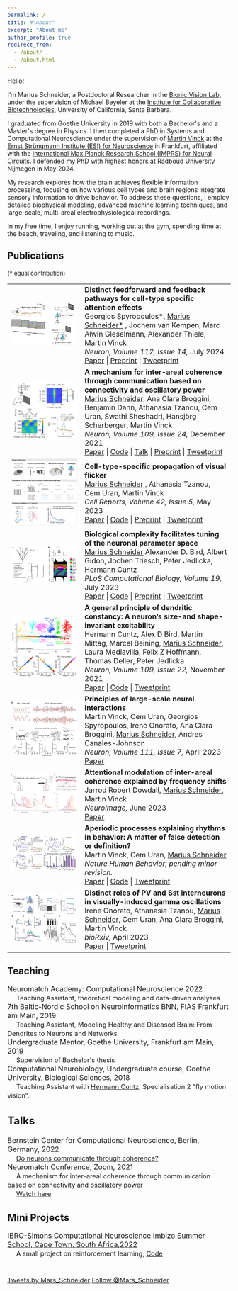 ```yaml
---
permalink: /
title: #"About"
excerpt: "About me"
author_profile: true
redirect_from: 
  - /about/
  - /about.html
---
```

Hello!

I’m Marius Schneider, a Postdoctoral Researcher in the [Bionic Vision Lab](https://bionicvisionlab.org/), under the supervision of Michael Beyeler at the [Institute for Collaborative Biotechnologies](https://www.icb.ucsb.edu/), University of California, Santa Barbara.

I graduated from Goethe University in 2019 with both a Bachelor's and a Master's degree in Physics. I then completed a PhD in Systems and Computational Neuroscience under the supervision of [Martin Vinck](https://www.martinvinck.com/) at the [Ernst Strüngmann Institute (ESI) for Neuroscience](https://www.esi-frankfurt.de/) in Frankfurt, affiliated with the [International Max Planck Research School (IMPRS) for Neural Circuits](https://brain.mpg.de/imprs). I defended my PhD with highest honors at Radboud University Nijmegen in May 2024.

My research explores how the brain achieves flexible information processing, focusing on how various cell types and brain regions integrate sensory information to drive behavior. To address these questions, I employ detailed biophysical modeling, advanced machine learning techniques, and large-scale, multi-areal electrophysiological recordings.

In my free time, I enjoy running, working out at the gym, spending time at the beach, traveling, and listening to music.

<!-- My name is Marius Schneider, I hold a Master's degree in Physics and I am currently working on my PhD in Systems & Computational Neuroscience at the [Ernst Strüngmann Institute (ESI) for Neuroscience](https://www.esi-frankfurt.de/) under the supervision of [Martin Vinck](https://www.martinvinck.com/). I am affiliated with the [International Max Planck Research School (IMPRS) for Neural Circuits](https://brain.mpg.de/imprs) at the Max Planck Institute for Brain Research.

My research focuses on understanding the dynamics of interactions between brain areas, using both computational models and large-scale electrophysiological data recorded in rodents and non-human primates. I previously worked with [Hermann Cuntz](https://www.treestoolbox.org/hermann/index.html) and [Peter Jedlicka](https://www.uni-giessen.de/fbz/fb11/institute/computerbasiertes-modelling/dreir/team/jedlicka), building large stochastic populations of biophysically realistic granule cell models of the hippocampus to investigate how ion channel diversity increases a neuron's flexibility and robustness.--> 

<style type="text/css">
  .paper_metadata a {
  	text-decoration: none!important;
  	color: #494e52;
  }
	table, th, td {
	  border: 0px solid black;
	}
	table.pub_table {
		width: 100%;
		font-size: 12pt;
	}
	td.pub_td1 {
		width: 33%;
	}
	td.pub_td2 {
		width: 67%;
	}
</style>

<body>
<div class='section_div' id="papers">

<h2>Publications</h2>

<table class="pub_table">
 
<font size="-1">(* equal contribution)</font>

<tr>
  <td class="pub_td1"><div class="teaser_img_div"><a href="https://www.sciencedirect.com/science/article/pii/S0896627324002812"><img class="teaser_img" src="images/InterneuronGamma2022.png" /></a></div></td>
  <td class="pub_td2"><b>Distinct feedforward and feedback pathways for cell-type specific attention effects</b><br />
		<div class='paper_metadata'>
		Georgios Spyropoulos*, <u>Marius Schneider*</u> , Jochem van Kempen, Marc Alwin Gieselmann, Alexander Thiele, Martin Vinck <br />	
  	<i>Neuron, Volume 112, Issue 14,</i> July 2024<br />		
  	</div>
<a href="https://www.sciencedirect.com/science/article/pii/S0896627324002812">Paper</a> | <a 
href="https://www.biorxiv.org/content/10.1101/2022.11.04.515185v2.abstract">Preprint</a> | <a href="https://twitter.com/martin_a_vinck/status/1589234246958579713">Tweetprint</a> 
</td></tr>

 
<tr>
  <td class="pub_td1"><div class="teaser_img_div"><a href="https://www.sciencedirect.com/science/article/pii/S0896627321007108"><img class="teaser_img" src="images/Coherence2021.png" /></a></div></td>
  <td class="pub_td2"><b>A mechanism for inter-areal coherence through communication based on connectivity and oscillatory power</b><br />
		<div class='paper_metadata'>
  	<u>Marius Schneider</u>, Ana Clara Broggini, Benjamin Dann, Athanasia Tzanou, Cem Uran, Swathi Sheshadri, Hansjörg Scherberger, Martin Vinck <br />
  	<i>Neuron, Volume 109, Issue 24,</i> December 2021<br />
  	</div>
  <a href="https://www.sciencedirect.com/science/article/pii/S0896627321007108">Paper</a> | <a 
href="https://zenodo.org/record/5507277">Code</a> | <a 
href="https://www.youtube.com/watch?v=SoBPoRGQBD4&t">Talk</a> | <a href="https://www.biorxiv.org/content/10.1101/2020.06.17.156190v2.abstract">Preprint</a>  | <a href="https://twitter.com/Mars_Schneider/status/1447605137250336773">Tweetprint</a> 
</td></tr>

<tr>
  <td class="pub_td1"><div class="teaser_img_div"><a href="https://www.cell.com/cell-reports/fulltext/S2211-1247(23)00503-X"><img class="teaser_img" src="images/graphical_abstract_final.png" /></a></div></td>
  <td class="pub_td2"><b>Cell-type-specific propagation of visual flicker</b><br />
		<div class='paper_metadata'>
		<u>Marius Schneider</u> , Athanasia Tzanou, Cem Uran, Martin Vinck <br />	
  	<i>Cell Reports, Volume 42, Issue 5,</i> May 2023<br />
  	</div>
    	<a href="https://www.cell.com/cell-reports/fulltext/S2211-1247(23)00503-X">Paper</a> | <a 
  	href="https://doi.org/10.5281/zenodo.7781198">Code</a> | <a 
	href="https://www.biorxiv.org/content/10.1101/2023.01.04.522738v1">Preprint</a> | <a 
	href="https://twitter.com/Mars_Schneider/status/1610976079153430528">Tweetprint</a> 
</td></tr>	
		
<tr>
  <td class="pub_td1"><div class="teaser_img_div"><a href="https://journals.plos.org/ploscompbiol/article?id=10.1371/journal.pcbi.1011212"><img class="teaser_img" src="images/ChannelDiversity2021.png" /></a></div></td>
  <td class="pub_td2"><b>Biological complexity facilitates tuning of the neuronal parameter space</b><br />
		<div class='paper_metadata'>
		<u>Marius Schneider</u>,Alexander D. Bird, Albert Gidon, Jochen Triesch, Peter Jedlicka, Hermann Cuntz<br />	
  	<i>PLoS Computational Biology, Volume 19, </i> July 2023<br />
  	</div>
  <a href="https://journals.plos.org/ploscompbiol/article?id=10.1371/journal.pcbi.1011212">Paper</a> | <a 
href="https://github.com/SchneiderMarius/ChannelDiversity">Code</a> | <a 
href="https://www.biorxiv.org/content/10.1101/2021.05.04.442120v2">Preprint</a> | <a 
href="https://twitter.com/ComputingCajal/status/1391306626645340163">Tweetprint</a> 
</td></tr>


<tr>
  <td class="pub_td1"><div class="teaser_img_div"><a href="https://www.sciencedirect.com/science/article/abs/pii/S0896627321006255"><img class="teaser_img" src="images/DendriticConstancy2021.png" /></a></div></td>
  <td class="pub_td2"><b>A general principle of dendritic constancy: A neuron’s size-and shape-invariant excitability</b><br />
		<div class='paper_metadata'>
		Hermann Cuntz, Alex D Bird, Martin Mittag, Marcel Beining, <u>Marius Schneider</u>, Laura Mediavilla, Felix Z Hoffmann, Thomas Deller, Peter Jedlicka <br />	
  	<i>Neuron, Volume 109, Issue 22,</i> November 2021<br />
  	</div>
  <a href="https://www.sciencedirect.com/science/article/abs/pii/S0896627321006255">Paper</a> | <a href="https://zenodo.org/record/5185295#.YReR_ogzZ6s">Code</a> | <a href="https://twitter.com/ComputingCajal/status/1441033601018105856">Tweetprint</a> 
</td></tr>	

<tr>
  <td class="pub_td1"><div class="teaser_img_div"><a href="https://www.cell.com/neuron/fulltext/S0896-6273(23)00211-8"><img class="teaser_img" src="images/Review2023.png" /></a></div></td>
  <td class="pub_td2"><b>Principles of large-scale neural interactions</b><br />
		<div class='paper_metadata'>
		Martin Vinck, Cem Uran, Georgios Spyropoulos, Irene Onorato, Ana Clara Broggini, <u>Marius Schneider</u>, Andres Canales-Johnson <br />	
  	<i>Neuron, Volume 111, Issue 7,</i> April 2023<br />
  	</div>
  <a href="https://www.cell.com/neuron/fulltext/S0896-6273(23)00211-8">Paper</a>
</td></tr>		
	
<tr>
  <td class="pub_td1"><div class="teaser_img_div"><a href="https://authors.elsevier.com/sd/article/S1053-8119(23)00407-X "><img class="teaser_img" src="images/Dowdall2023.png" /></a></div></td>
  <td class="pub_td2"><b>Attentional modulation of inter-areal coherence explained by frequency shifts</b><br />
		<div class='paper_metadata'>
		Jarrod Robert Dowdall, <u>Marius Schneider</u>, Martin Vinck <br />	
  	<i>Neuroimage,</i> June 2023<br />
  	</div>
  <a href="https://authors.elsevier.com/sd/article/S1053-8119(23)00407-X ">Paper</a>
</td></tr>	

	
<tr>
  <td class="pub_td1"><div class="teaser_img_div"><a href="https://psyarxiv.com/wzvfh/"><img class="teaser_img" src="images/aperiodic2022.png" /></a></div></td>
  <td class="pub_td2"><b>Aperiodic processes explaining rhythms in behavior: A matter of false detection or definition?</b><br />
		<div class='paper_metadata'>
		Martin Vinck, Cem Uran, <u>Marius Schneider</u> <br />	
  	<i>Nature Human Behavior, pending minor revision.</i><br />
  	</div>
  <a href="https://psyarxiv.com/wzvfh/">Paper</a> | <a 
href="https://github.com/SchneiderMarius/Brookshire_comment">Code</a> | <a href="https://twitter.com/martin_a_vinck/status/1567542473638944768">Tweetprint</a> 
</td></tr>
	
	
<tr>
  <td class="pub_td1"><div class="teaser_img_div"><a href="https://www.biorxiv.org/content/10.1101/2023.04.08.535291"><img class="teaser_img" src="images/Onorato2023.png" /></a></div></td>
  <td class="pub_td2"><b>Distinct roles of PV and Sst interneurons in visually-induced gamma oscillations</b><br />
		<div class='paper_metadata'>
		Irene Onorato, Athanasia Tzanou, <u>Marius Schneider</u>, Cem Uran, Ana Clara Broggini, Martin Vinck<br />	
  	<i>bioRxiv,</i> April 2023<br />
  	</div>
  <a href="https://www.biorxiv.org/content/10.1101/2023.04.08.535291">Paper</a> | <a 
href="https://twitter.com/martin_a_vinck/status/1645344689581699072">Tweetprint</a> 
</td></tr>
	
	
<!-- <tr>
  <td class="pub_td1"><div class="teaser_img_div"><a href="http://arxiv.org/abs/2208.02895"><img class="teaser_img" src="images/placenta_teaser.png" /></a></div></td>
  <td class="pub_td2"><b>Automatic Segmentation of the Placenta in BOLD MRI Time Series</b><br />
		<div class='paper_metadata'>
  	<a href="http://people.csail.mit.edu/abulnaga/">Mazdak Abulnaga</a>,
  	Sean Young, Katherine Hobgood, Eileen Pan, <u>Clinton Wang</u>,
  	<a href="https://www.childrenshospital.org/directory/patricia-ellen-grant">Ellen Grant</a>,
  	<a href="https://www.childrenshospital.org/research/researchers/esra-abaci-turk">Esra Abaci Turk</a>,
  	<a href="https://people.csail.mit.edu/polina/">Polina Golland</a><br />
  	<a href="https://pippiworkshop.github.io/"><i>Medical Image Computing and Computer Assisted Intervention PIPPI Workshop</i></a> 2022<br />
  	</div>
  <a href="http://arxiv.org/abs/2208.02895">Paper</a> | <a href="https://github.com/mabulnaga/automatic-placenta-segmentation">Code</a>
</td></tr>

<tr>
  <td class="pub_td1"><div class="teaser_img_div"><a href="https://doi.org/10.1007/978-3-030-59713-9_72"><img class="teaser_img" src="images/miccai20_teaser.png" /></a></div></td>
  <td class="pub_td2"><b>Spatial-Intensity Transform GANs for High Fidelity Medical Image-to-Image Translation</b><br />
		<div class='paper_metadata'>
  	<u>Clinton Wang</u>,
  	<a href="https://www.massgeneral.org/doctors/17477/natalia-rost/">Natalia Rost</a>,
  	<a href="https://people.csail.mit.edu/polina/">Polina Golland</a><br />
  	<a href="http://www.miccai.org/"><i>Medical Image Computing and Computer Assisted Intervention</i></a> 2020<br />
  	</div>
  <a href="https://doi.org/10.1007/978-3-030-59713-9_72">Paper</a> | <a href="https://drive.google.com/file/d/1Ckaja6Xm8o25zjhfT6DLkXJAgxAEMFEF/view?usp=sharing">Talk</a> | <a href="files/miccai20_talk.pptx">Slides</a> | <a href="https://github.com/clintonjwang/spatial-intensity-transforms">Code</a> 
</td></tr>

<tr>
  <td class="pub_td1">
		<a href="https://shuangli-project.github.io/Pre-Trained-Language-Models-for-Interactive-Decision-Making/">
			<video width="100%" playsinline="" autoplay="" loop="" preload="" muted="" style="border:1px solid black">
  		<source src="files/21-virtualhome-language.mp4" type="video/mp4">
			</video>
		</a>
	</td>
  <td class="pub_td2"><b>Pre-Trained Language Models for Interactive Decision-Making</b><br />
		<div class='paper_metadata'>
  	<a href="https://people.csail.mit.edu/lishuang/">Shuang Li</a>,
		<a href="https://people.csail.mit.edu/xavierpuig/">Xavier Puig</a>,
		<a href="https://cpaxton.github.io/about/">Chris Paxton</a>,
		<a href="https://yilundu.github.io/">Yilun Du</a>,
		<a href="https://clintonjwang.github.io/"><u>Clinton Wang</u></a>,
		<a href="https://scholar.google.com/citations?user=sljtWIUAAAAJ&hl=en">Linxi Fan</a>,
		<a href="https://taochenshh.github.io">Tao Chen</a>,
		<a href="https://ai.stanford.edu/~dahuang/">De-An Huang</a>,
		<a href="https://www.ekinakyurek.me/">Ekin Akyürek</a>, 
		<a href="http://tensorlab.cms.caltech.edu/users/anima/">Anima Anandkumar</a>,
		<a href="https://www.mit.edu/~jda/">Jacob Andreas</a>,
		<a href="https://scholar.google.com/citations?user=Vzr1RukAAAAJ&hl=en">Igor Mordatch</a>, 
		<a href="https://groups.csail.mit.edu/vision/torralbalab/">Antonio Torralba</a>,
		<a href="https://www.cs.utexas.edu/~yukez/">Yuke Zhu</a><br />
	  <i>arXiv preprint</i> 2022<br />
		</div>
  <a href="https://arxiv.org/abs/2202.01771">Paper</a> | <a href="https://shuangli-project.github.io/Pre-Trained-Language-Models-for-Interactive-Decision-Making/">Project</a> | <a href="https://github.com/ShuangLI59/Pre-Trained-Language-Models-for-Interactive-Decision-Making">Code</a> 
</td></tr>

<tr>
  <td class="pub_td1"><div class="teaser_img_div"><a href="https://doi.org/10.1007/s00330-020-07559-1"><img class="teaser_img" src="images/2021_eurorad_paula.png" /></a></div></td>
  <td class="pub_td2"><b>Deep learning–assisted differentiation of pathologically proven atypical and typical hepatocellular carcinoma (HCC) versus non-HCC on contrast-enhanced MRI of the liver</b><br />
		<div class='paper_metadata'>
	  Paula Oestmann, <u>Clinton Wang</u>,
	  <a href="https://radiologie.charite.de/en/metas/person/person/address_detail/savic/">Lynn Savic</a>, Charlie Hamm, Sophie Stark, Isabel Schobert,
	  <a href="https://radiologie.charite.de/metas/person/person/address_detail/gebauer-6/">Bernhard Gebauer</a>,
		<a href="https://medicine.yale.edu/profile/todd_schlachter/">Todd Schlachter</a>,
		<a href="https://medicine.yale.edu/profile/mingde_lin/">MingDe Lin</a>,
		<a href="https://medicine.yale.edu/profile/jeffrey_weinreb/">Jeffrey Weinreb</a>,
		Ramesh Batra, David Mulligan, Xuchen Zhang,
		<a href="https://medicine.yale.edu/profile/james_duncan/">James Duncan</a>,
		<a href="https://medicine.yale.edu/profile/julius_chapiro/">Julius Chapiro</a><br />
	  <a href="https://www.springer.com/journal/330"><i>European Radiology</i></a> 2021<br />
		</div>
  <a href="https://doi.org/10.1007/s00330-020-07559-1">Paper</a> | <a href="https://github.com/clintonjwang/voi-classifier">Code</a>
</td></tr>

<tr>
  <td class="pub_td1"><div class="teaser_img_div"><a href="https://doi.org/10.1038/s41598-020-75120-7"><img class="teaser_img" src="images/2020_scireports.png" /></a></div></td>
  <td class="pub_td2"><b>Automated feature quantification of Lipiodol as imaging biomarker to predict therapeutic efficacy of conventional transarterial chemoembolization of liver cancer</b><br />
		<div class='paper_metadata'>
	  Sophie Stark, <u>Clinton Wang</u>,
	  <a href="https://radiologie.charite.de/en/metas/person/person/address_detail/savic/">Lynn Savic</a>,
	  <a href="https://www.linkedin.com/in/brian-letzen-m-d-m-s-74a364b/">Brian Letzen</a>,
	  Isabel Schobert, Milena Miszczuk, Nikitha Murali, Paula Oestmann, Bernhard Gebauer, 
		<a href="https://medicine.yale.edu/profile/mingde_lin/">MingDe Lin</a>,
		<a href="https://medicine.yale.edu/profile/james_duncan/">James Duncan</a>,
		<a href="https://medicine.yale.edu/profile/todd_schlachter/">Todd Schlachter</a>,
		<a href="https://medicine.yale.edu/profile/julius_chapiro/">Julius Chapiro</a><br />
	  <a href="https://www.nature.com/srep/about"><i>Scientific Reports</i></a> 2020<br />
		</div>
  <a href="https://doi.org/10.1038/s41598-020-75120-7">Paper</a> | <a href="https://github.com/clintonjwang/lipiodol">Code</a>
</td></tr>

<!-- <tr><td class="year_heading">2019<hr class="year_hr_wteaser"></td></tr>
<tr>
	<td class="pub_td1"><div class="teaser_img_div"><a href="https://doi.org/10.1117/12.2512473"><img class="teaser_img" src="images/spie19_teaser.jpg"/></a></div></td>
	<td class="pub_td2"><b>A probabilistic approach for interpretable deep learning in liver cancer diagnosis</b><br>
		<div class='paper_metadata'>
		<u>Clinton Wang</u>, Charlie Hamm,
	  <a href="https://www.linkedin.com/in/brian-letzen-m-d-m-s-74a364b/">Brian Letzen</a>,
		<a href="https://medicine.yale.edu/profile/james_duncan/">James Duncan</a><br>
		<a href="https://spie.org/conferences-and-exhibitions/medical-imaging?SSO=1"><i>SPIE Medical Imaging Conference</i></a> 2019<br>
		</div>
	<a href="https://doi.org/10.1117/12.2512473">Paper</a> | <a href="https://www.spiedigitallibrary.org/conference-proceedings-of-spie/10950/2512473/A-probabilistic-approach-for-interpretable-deep-learning-in-liver-cancer/10.1117/12.2512473.full">Talk</a> | <a href="files/spie19_talk.pptx">Slides</a> | <a href="https://github.com/clintonjwang/voi-classifier">Code</a>
</td></tr>

<tr>
	<td class="pub_td1"><div class="teaser_img_div"><a href="https://doi.org/10.1007/s00330-019-06214-8"><img class="teaser_img" src="images/2020_eurorad_part2.png"/></a></div></td>
	<td class="pub_td2"><b>Deep learning for liver tumor diagnosis part II: interpretable deep learning to characterize tumor features</b><br>
		<div class='paper_metadata'>
		<u>Clinton Wang</u>*, Charlie Hamm*,
	  <a href="https://radiologie.charite.de/en/metas/person/person/address_detail/savic/">Lynn Savic</a>, Marc Ferrante, Isabel Schobert,
		<a href="https://medicine.yale.edu/profile/todd_schlachter/">Todd Schlachter</a>,
		<a href="https://medicine.yale.edu/profile/mingde_lin/">MingDe Lin</a>,
		<a href="https://medicine.yale.edu/profile/jeffrey_weinreb/">Jeffrey Weinreb</a>,
		<a href="https://medicine.yale.edu/profile/james_duncan/">James Duncan</a>,
		<a href="https://medicine.yale.edu/profile/julius_chapiro/">Julius Chapiro</a>,
	  <a href="https://www.linkedin.com/in/brian-letzen-m-d-m-s-74a364b/">Brian Letzen</a><br>
	  <a href="https://www.springer.com/journal/330"><i>European Radiology</i></a> 2019<br>
		</div>
	<a href="https://doi.org/10.1007/s00330-019-06214-8">Paper</a> | <a href="https://github.com/clintonjwang/voi-classifier/tree/part2">Code</a>
</td></tr>

<tr>
	<td class="pub_td1"><div class="teaser_img_div"><a href="https://doi.org/10.1007/s00330-019-06205-9"><img class="teaser_img" src="images/2020_eurorad_part1.png"/></a></div></td>
	<td class="pub_td2"><b>Deep learning for liver tumor diagnosis part I: development of a convolutional neural network classifier for multi-phasic MRI</b><br>
		<div class='paper_metadata'>
		Charlie Hamm*, <u>Clinton Wang</u>*, Marc Ferrante, Isabel Schobert,
		<a href="https://medicine.yale.edu/profile/todd_schlachter/">Todd Schlachter</a>,
		<a href="https://medicine.yale.edu/profile/mingde_lin/">MingDe Lin</a>, 
		<a href="https://medicine.yale.edu/profile/james_duncan/">James Duncan</a>, 
		<a href="https://medicine.yale.edu/profile/jeffrey_weinreb/">Jeffrey Weinreb</a>,
		<a href="https://medicine.yale.edu/profile/julius_chapiro/">Julius Chapiro</a>,
	  <a href="https://www.linkedin.com/in/brian-letzen-m-d-m-s-74a364b/">Brian Letzen</a><br>
	  <a href="https://www.springer.com/journal/330"><i>European Radiology</i></a> 2019<br>
		</div>
	<a href="https://doi.org/10.1007/s00330-019-06205-9">Paper</a> | <a href="https://github.com/clintonjwang/voi-classifier/tree/part1">Code</a>
</td></tr>


<tr>
	<td class="pub_td1"><div class="teaser_img_div"><a href="https://doi.org/10.1016/j.jvir.2018.08.032"><img class="teaser_img" src="images/jvir_review_teaser.jpg"/></a></div></td>
	<td class="pub_td2"><b>The Role of Artificial Intelligence in Interventional Oncology: A Primer</b><br>
		<div class='paper_metadata'>
	  <a href="https://www.linkedin.com/in/brian-letzen-m-d-m-s-74a364b/">Brian Letzen</a>,
	  <u>Clinton Wang</u>,
		<a href="https://medicine.yale.edu/profile/julius_chapiro/">Julius Chapiro</a>
		<br><i>Journal of Vascular and Interventional Radiology</i> 2019<br>
		</div>
	<a href="https://doi.org/10.1016/j.jvir.2018.08.032">Paper</a>
</td></tr>

<tr>
	<td class="pub_td1"><div class="teaser_img_div"><a href="https://doi.org/10.1016/j.yjmcc.2015.10.007"><img class="teaser_img" src="images/mybpc_jmcc.png"/></a></div></td>
	<td class="pub_td2"><b>Slowing of contractile kinetics by myosin-binding protein C can be explained by its cooperative binding to the thin filament</b><br>
		<div class='paper_metadata'>
		<u>Clinton Wang</u>, Jonas Schwan,
		<a href="https://seas.yale.edu/faculty-research/faculty-directory/stuart-campbell">Stuart Campbell</a>
		<br><i>Journal of Molecular and Cellular Cardiology</i> 2016<br>
		</div>
	<a href="https://doi.org/10.1016/j.yjmcc.2015.10.007">Paper</a>
</td></tr>-->
</table>

	
<h2>Teaching</h2>
<span style="font-size: 12pt;">
	Neuromatch Academy: Computational Neuroscience 2022<br>	
	<span style="font-size: 11pt;margin-left: 20px">
		<t>Teaching Assistant, theoretical modeling and data-driven analyses<br>
<span style="font-size: 12pt;">
	7th Baltic-Nordic School on Neuroinformatics BNN, FIAS Frankfurt am Main, 2019<br>
	<span style="font-size: 11pt;margin-left: 20px">
		<t>Teaching Assistant, Modeling Healthy and Diseased Brain: From Dendrites to Neurons and Networks<br>
<span style="font-size: 12pt;">
	Undergraduate Mentor, Goethe University, Frankfurt am Main, 2019<br>	
	<span style="font-size: 11pt;margin-left: 20px">
		<t>Supervision of Bachelor's thesis<br>
<span style="font-size: 12pt;">
	Computational Neurobiology,  Undergraduate course, Goethe University, Biological Sciences, 2018<br>
	<span style="font-size: 11pt;margin-left: 20px">
		<t>Teaching Assistant with <a href="https://www.treestoolbox.org/hermann/index.html">Hermann Cuntz</a>, Specialisation 2 ”fly motion vision”.<br>
	<span style="font-size: 12pt;">		
		
	
		
		
<h2>Talks</h2>
<span style="font-size: 12pt;">
	Bernstein Center for Computational Neuroscience, Berlin, Germany, 2022<br>
	<span style="font-size: 11pt;margin-left: 20px">
		<t><a href="https://www.bccn-berlin.de/talks/marius-schneider-do-neurons-communicate-through-coherence.html">Do neurons communicate through coherence?</a><br>	
<span style="font-size: 12pt;">
	Neuromatch Conference, Zoom, 2021<br>
	<span style="font-size: 11pt;margin-left: 20px">
		<t> A mechanism for inter-areal coherence through communication based on connectivity and oscillatory power <br>
	<span style="font-size: 11pt;margin-left: 20px">
		<t><a href="https://www.youtube.com/watch?v=SoBPoRGQBD4">Watch here</a><br>				
			
<h2>Mini Projects</h2>
<span style="font-size: 12pt;">
	<a href="https://imbizo.africa/">IBRO-Simons Computational Neuroscience Imbizo Summer School, Cape Town, South Africa,2022</a><br>
	<span style="font-size: 11pt;margin-left: 20px">
		<t> A small project on reinforcement learning, <a href="https://github.com/SchneiderMarius/KnightsTourTask">Code</a> <br>

<br>			
<br>
<a class="twitter-timeline" data-width="600" data-height="1000" data-dnt="true" data-theme="light" href="https://twitter.com/Mars_Schneider?ref_src=twsrc%5Etfw">Tweets by Mars_Schneider</a> <script async src="https://platform.twitter.com/widgets.js" charset="utf-8" ></script>
<a href="https://twitter.com/Mars_Schneider?ref_src=twsrc%5Etfw" class="twitter-follow-button" data-show-count="true">Follow @Mars_Schneider</a><script async src="https://platform.twitter.com/widgets.js" charset="utf-8"></script>
